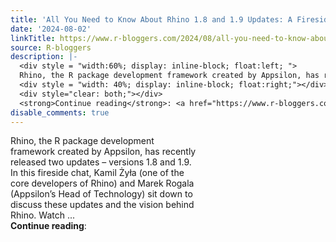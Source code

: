 ```yaml
---
title: 'All You Need to Know About Rhino 1.8 and 1.9 Updates: A Fireside Chat'
date: '2024-08-02'
linkTitle: https://www.r-bloggers.com/2024/08/all-you-need-to-know-about-rhino-1-8-and-1-9-updates-a-fireside-chat/
source: R-bloggers
description: |-
  <div style = "width:60%; display: inline-block; float:left; ">
  Rhino, the R package development framework created by Appsilon, has recently released two updates – versions 1.8 and 1.9. In this fireside chat, Kamil Żyła (one of the core developers of Rhino) and Marek Rogala (Appsilon’s Head of Technology) sit down to discuss these updates and the vision behind Rhino. Watch ...</div>
  <div style = "width: 40%; display: inline-block; float:right;"></div>
  <div style="clear: both;"></div>
  <strong>Continue reading</strong>: <a href="https://www.r-bloggers.com/2024/08/all-you-need-to-know-about-rhino-1-8 ...
disable_comments: true
---
```

<div style = "width:60%; display: inline-block; float:left; ">
Rhino, the R package development framework created by Appsilon, has recently released two updates – versions 1.8 and 1.9. In this fireside chat, Kamil Żyła (one of the core developers of Rhino) and Marek Rogala (Appsilon’s Head of Technology) sit down to discuss these updates and the vision behind Rhino. Watch ...</div>
<div style = "width: 40%; display: inline-block; float:right;"></div>
<div style="clear: both;"></div>
<strong>Continue reading</strong>: <a href="https://www.r-bloggers.com/2024/08/all-you-need-to-know-about-rhino-1-8 ...